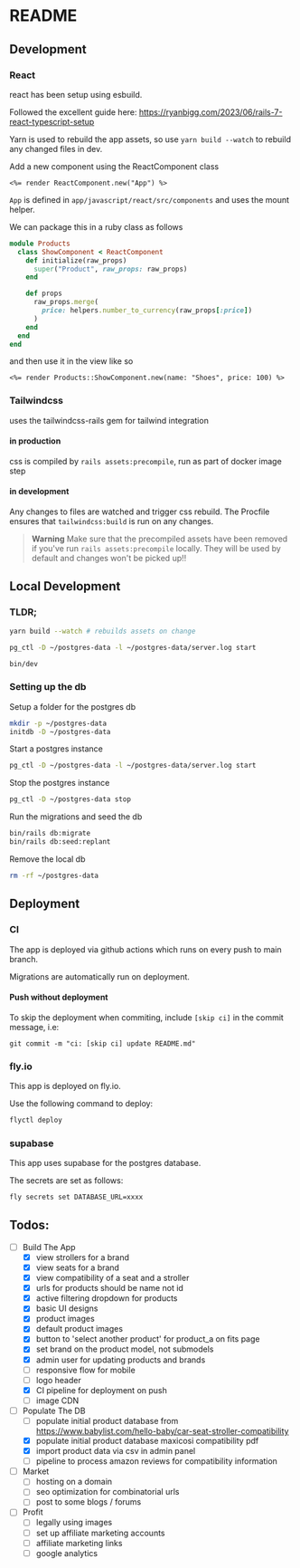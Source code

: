 # README

## Development

### React

react has been setup using esbuild.

Followed the excellent guide here: https://ryanbigg.com/2023/06/rails-7-react-typescript-setup

Yarn is used to rebuild the app assets, so use `yarn build --watch` to rebuild any changed files in dev.

Add a new component using the ReactComponent class
```erb
<%= render ReactComponent.new("App") %>
```

`App` is defined in `app/javascript/react/src/components` and uses the mount helper.

We can package this in a ruby class as follows
```ruby
module Products
  class ShowComponent < ReactComponent
    def initialize(raw_props)
      super("Product", raw_props: raw_props)
    end

    def props
      raw_props.merge(
        price: helpers.number_to_currency(raw_props[:price])
      )
    end
  end
end
```

and then use it in the view like so

```erb
<%= render Products::ShowComponent.new(name: "Shoes", price: 100) %>
```

### Tailwindcss

uses the tailwindcss-rails gem for tailwind integration

#### in production

css is compiled by `rails assets:precompile`, run as part of docker image step

#### in development

Any changes to files are watched and trigger css rebuild. The Procfile ensures that `tailwindcss:build` is run on any changes.

> **Warning**
> Make sure that the precompiled assets have been removed if you've run `rails assets:precompile` locally. They will be used by default and changes won't be picked up!!

## Local Development

### TLDR;
```bash
yarn build --watch # rebuilds assets on change
```
```bash
pg_ctl -D ~/postgres-data -l ~/postgres-data/server.log start
```
```bash
bin/dev
```

### Setting up the db

Setup a folder for the postgres db 
```bash
mkdir -p ~/postgres-data
initdb -D ~/postgres-data
```

Start a postgres instance

```bash
pg_ctl -D ~/postgres-data -l ~/postgres-data/server.log start
```

Stop the postgres instance
```bash
pg_ctl -D ~/postgres-data stop
```

Run the migrations and seed the db
```bash
bin/rails db:migrate
bin/rails db:seed:replant
```

Remove the local db
```bash
rm -rf ~/postgres-data
```

## Deployment

### CI

The app is deployed via github actions which runs on every push to main branch.

Migrations are automatically run on deployment.

#### Push without deployment

To skip the deployment when commiting, include `[skip ci]` in the commit message, i.e: 
```
git commit -m "ci: [skip ci] update README.md" 
```

### fly.io

This app is deployed on fly.io.

Use the following command to deploy:
```bash
flyctl deploy
```

### supabase

This app uses supabase for the postgres database.

The secrets are set as follows:

```bash
fly secrets set DATABASE_URL=xxxx
```

## Todos:

- [ ] Build The App
    - [x] view strollers for a brand
    - [x] view seats for a brand
    - [x] view compatibility of a seat and a stroller
    - [x] urls for products should be name not id
    - [x] active filtering dropdown for products
    - [x] basic UI designs
    - [x] product images
    - [x] default product images
    - [x] button to 'select another product' for product_a on fits page
    - [x] set brand on the product model, not submodels
    - [x] admin user for updating products and brands
    - [ ] responsive flow for mobile
    - [ ] logo header
    - [x] CI pipeline for deployment on push
    - [ ] image CDN
- [ ] Populate The DB
    - [ ] populate initial product database from https://www.babylist.com/hello-baby/car-seat-stroller-compatibility
    - [x] populate initial product database maxicosi compatibility pdf
    - [x] import product data via csv in admin panel
    - [ ] pipeline to process amazon reviews for compatibility information
- [ ] Market
    - [ ] hosting on a domain
    - [ ] seo optimization for combinatorial urls
    - [ ] post to some blogs / forums
- [ ] Profit
    - [ ] legally using images
    - [ ] set up affiliate marketing accounts
    - [ ] affiliate marketing links
    - [ ] google analytics
